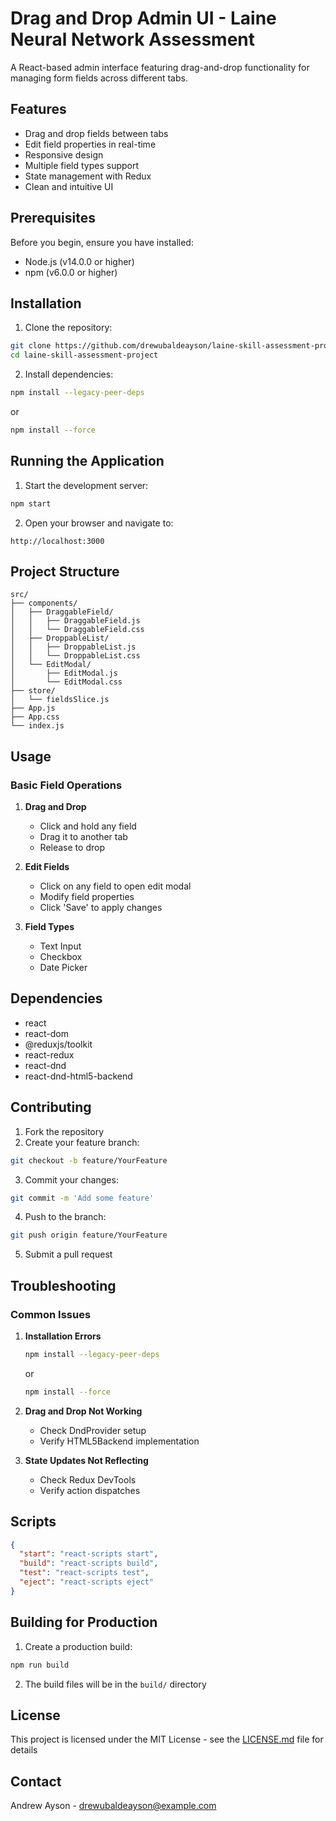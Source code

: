 # Drag and Drop Admin UI - Laine Neural Network Assessment

A React-based admin interface featuring drag-and-drop functionality for managing form fields across different tabs.

## Features

- Drag and drop fields between tabs
- Edit field properties in real-time
- Responsive design
- Multiple field types support
- State management with Redux
- Clean and intuitive UI

## Prerequisites

Before you begin, ensure you have installed:
- Node.js (v14.0.0 or higher)
- npm (v6.0.0 or higher)

## Installation

1. Clone the repository:
```bash
git clone https://github.com/drewubaldeayson/laine-skill-assessment-project.git
cd laine-skill-assessment-project
```

2. Install dependencies:
```bash
npm install --legacy-peer-deps
```
or
```bash
npm install --force
```

## Running the Application

1. Start the development server:
```bash
npm start
```

2. Open your browser and navigate to:
```
http://localhost:3000
```

## Project Structure

```plaintext
src/
├── components/
│   ├── DraggableField/
│   │   ├── DraggableField.js
│   │   └── DraggableField.css
│   ├── DroppableList/
│   │   ├── DroppableList.js
│   │   └── DroppableList.css
│   └── EditModal/
│       ├── EditModal.js
│       └── EditModal.css
├── store/
│   └── fieldsSlice.js
├── App.js
├── App.css
└── index.js
```

## Usage

### Basic Field Operations

1. **Drag and Drop**
   - Click and hold any field
   - Drag it to another tab
   - Release to drop

2. **Edit Fields**
   - Click on any field to open edit modal
   - Modify field properties
   - Click 'Save' to apply changes

3. **Field Types**
   - Text Input
   - Checkbox
   - Date Picker

## Dependencies

- react
- react-dom
- @reduxjs/toolkit
- react-redux
- react-dnd
- react-dnd-html5-backend

## Contributing

1. Fork the repository
2. Create your feature branch:
```bash
git checkout -b feature/YourFeature
```
3. Commit your changes:
```bash
git commit -m 'Add some feature'
```
4. Push to the branch:
```bash
git push origin feature/YourFeature
```
5. Submit a pull request

## Troubleshooting

### Common Issues

1. **Installation Errors**
   ```bash
   npm install --legacy-peer-deps
   ```
   or
   ```bash
   npm install --force
   ```

2. **Drag and Drop Not Working**
   - Check DndProvider setup
   - Verify HTML5Backend implementation

3. **State Updates Not Reflecting**
   - Check Redux DevTools
   - Verify action dispatches

## Scripts

```json
{
  "start": "react-scripts start",
  "build": "react-scripts build",
  "test": "react-scripts test",
  "eject": "react-scripts eject"
}
```

## Building for Production

1. Create a production build:
```bash
npm run build
```

2. The build files will be in the `build/` directory

## License

This project is licensed under the MIT License - see the [LICENSE.md](LICENSE.md) file for details

## Contact

Andrew Ayson - drewubaldeayson@example.com
